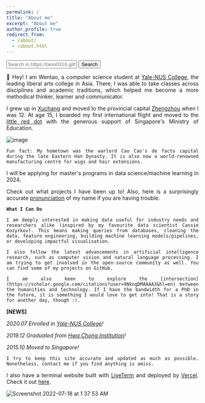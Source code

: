 ```yaml
---
permalink: /
title: "About me"
excerpt: "About me"
author_profile: true
redirect_from: 
  - /about/
  - /about.html
---
```


<form action="https://www.google.com/search" class="searchform" method="get" name="searchform" target="_blank">
<input name="sitesearch" type="hidden" value="https://taoo0316.github.io/">
<input autocomplete="on" class="form-control search" name="q" placeholder="Search in https://taoo0316.github.io/" required="required"  type="text">
<button class="button" type="submit">Search</button>
</form>

<style>body {text-align: justify}</style>

👋 Hey! I am Wentao, a computer science student at [Yale-NUS College](https://www.yale-nus.edu.sg/), the leading liberal arts college in Asia. There, I was able to take classes across disciplines and academic traditions, which helped me become a more methodical thinker, learner and communicator.

I grew up in [Xuchang](https://en.wikipedia.org/wiki/Xuchang) and moved to the provincial capital [Zhengzhou](https://en.wikipedia.org/wiki/Zhengzhou) when I was 12. At age 15, I boarded my first international flight and moved to the [little red dot](https://en.wikipedia.org/wiki/Little_red_dot) with the generous support of Singapore's Ministry of Education. 

![image](https://user-images.githubusercontent.com/95064358/177197685-5e4efc39-7f53-475a-892a-116de039b8f8.png)

```Fun fact: My hometown was the warlord Cao Cao's de facto capital during the late Eastern Han Dynasty. It is also now a world-renowned manufacturing centre for wigs and hair extensions.```

I will be applying for master's programs in data science/machine learning in 2024.

Check out what projects I have been up to! Also, here is a surprisingly accurate [pronunciation](https://www.howtopronounce.com/wentao) of my name if you are having trouble. 

**```What I Can Do```**

```I am deeply interested in making data useful for industry needs and researchers alike (inspired by my favourite data scientist Cassie Kozyrkov). This means making queries from databases, cleaning the data, feature engineering, building machine learning models/pipelines, or developing impactful visualisation.```

```I also follow the latest advancements in artificial intelligence research, such as computer vision and natural language processing. I am trying to get involved in the open-source community as well. You can find some of my projects on GitHub.```

```I am also keen to explore the [intersection](https://scholar.google.com/citations?user=9NkngDMAAAAJ&hl=en) between the humanities and technology. If I have the bandwidth for a PhD in the future, it is something I would love to get into! That is a story for another day, though :).```

**[NEWS]**

*2020.07 Enrolled in [Yale-NUS College](https://www.yale-nus.edu.sg/)!*

*2019.12 Graduated from [Hwa Chong Institution](https://www.hci.edu.sg/)!*

*2015.10 Moved to Singapore!*


<script type="text/javascript" id="clustrmaps" src="//clustrmaps.com/map_v2.js?d=BFXFcN61Uys-0YXGJKGl8547HbTR1J4FroLBH-q6mso&cl=ffffff&w=a"></script>


```I try to keep this site accurate and updated as much as possible. Nonetheless, contact me if you find anything is amiss.```


I also have a terminal website built with [LiveTerm](https://github.com/Cveinnt/LiveTerm) and deployed by [Vercel](https://vercel.com). Check it out [here](https://live-term-taoo0316.vercel.app/).

![Screenshot 2022-07-18 at 1 37 53 AM](https://user-images.githubusercontent.com/95064358/179417906-2a1d9ecb-f75a-402c-a835-12e55c010e52.png)


